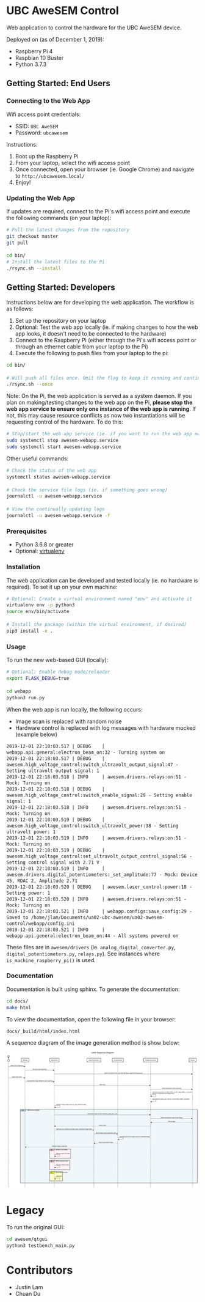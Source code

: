 # UBC AweSEM Control

Web application to control the hardware for the UBC AweSEM device.

Deployed on (as of December 1, 2019):

- Raspberry Pi 4
- Raspbian 10 Buster
- Python 3.7.3

## Getting Started: End Users

### Connecting to the Web App

Wifi access point credentials:

- SSID: `UBC AweSEM`
- Password: `ubcawesem`

Instructions:

1. Boot up the Raspberry Pi
2. From your laptop, select the wifi access point
3. Once connected, open your browser (ie. Google Chrome) and navigate to `http://ubcawesem.local/`
4. Enjoy!

### Updating the Web App

If updates are required, connect to the Pi's wifi access point and execute the following commands (on your laptop):

```bash
# Pull the latest changes from the repository
git checkout master
git pull

cd bin/
# Install the latest files to the Pi
./rsync.sh --install
```

## Getting Started: Developers

Instructions below are for developing the web application. The workflow is as follows:

1. Set up the repository on your laptop
2. Optional: Test the web app locally (ie. if making changes to how the web app looks, it doesn't need to be connected to the hardware)
3. Connect to the Raspberry Pi (either through the Pi's wifi access point or through an ethernet cable from your laptop to the Pi)
4. Execute the following to push files from your laptop to the pi:

```bash
cd bin/

# Will push all files once. Omit the flag to keep it running and continually sync files from your laptop to the pi
./rsync.sh --once
```

Note: On the Pi, the web application is served as a system daemon. If you plan on making/testing changes to the web app on the Pi, **please stop the web app service to ensure only one instance of the web app is running**. If not, this may cause resource conflicts as now two instantiations will be requesting control of the hardware. To do this:

```bash
# Stop/start the web app service (ie. if you want to run the web app manually)
sudo systemctl stop awesem-webapp.service
sudo systemctl start awesem-webapp.service
```

Other useful commands:

```bash
# Check the status of the web app
systemctl status awesem-webapp.service

# Check the service file logs (ie. if something goes wrong)
journalctl -u awesem-webapp.service

# View the continually updating logs
journalctl -u awesem-webapp.service -f
```

### Prerequisites

- Python 3.6.8 or greater
- Optional: [virtualenv](https://virtualenv.pypa.io/en/latest/)

### Installation

The web application can be developed and tested locally (ie. no hardware is required). To set it up on your own machine:

```bash
# Optional: Create a virtual environment named "env" and activate it
virtualenv env -p python3
source env/bin/activate

# Install the package (within the virtual environment, if desired)
pip3 install -e .
```

### Usage

To run the new web-based GUI (locally):

```bash
# Optional: Enable debug mode/reloader
export FLASK_DEBUG=true

cd webapp
python3 run.py
```

When the web app is run locally, the following occurs:

- Image scan is replaced with random noise
- Hardware control is replaced with log messages with hardware mocked (example below)

```
2019-12-01 22:18:03.517 | DEBUG    | webapp.api.general:electron_beam_on:32 - Turning system on
2019-12-01 22:18:03.517 | DEBUG    | awesem.high_voltage_control:switch_ultravolt_output_signal:47 - Setting ultravolt output signal: 1
2019-12-01 22:18:03.518 | INFO     | awesem.drivers.relays:on:51 - Mock: Turning on
2019-12-01 22:18:03.518 | DEBUG    | awesem.high_voltage_control:switch_enable_signal:29 - Setting enable signal: 1
2019-12-01 22:18:03.518 | INFO     | awesem.drivers.relays:on:51 - Mock: Turning on
2019-12-01 22:18:03.519 | DEBUG    | awesem.high_voltage_control:switch_ultravolt_power:38 - Setting ultravolt power: 1
2019-12-01 22:18:03.519 | INFO     | awesem.drivers.relays:on:51 - Mock: Turning on
2019-12-01 22:18:03.519 | DEBUG    | awesem.high_voltage_control:set_ultravolt_output_control_signal:56 - Setting control signal with 2.71 V
2019-12-01 22:18:03.519 | INFO     | awesem.drivers.digital_potentiometers:_set_amplitude:77 - Mock: Device 45, RDAC 2, Amplitude 2.71
2019-12-01 22:18:03.520 | DEBUG    | awesem.laser_control:power:18 - Setting power: 1
2019-12-01 22:18:03.520 | INFO     | awesem.drivers.relays:on:51 - Mock: Turning on
2019-12-01 22:18:03.521 | INFO     | webapp.configs:save_config:29 - Saved to /home/jlam/Documents/ua02-ubc-awesem/ua02-awesem-control/webapp/config.ini
2019-12-01 22:18:03.521 | INFO     | webapp.api.general:electron_beam_on:44 - All systems powered on
```

These files are in `awesem/drivers` (ie. `analog_digital_converter.py`, `digital_potentiometers.py`, `relays.py`). See instances where `is_machine_raspberry_pi()` is used.

### Documentation

Documentation is built using sphinx. To generate the documentation:

```bash
cd docs/
make html
```

To view the documentation, open the following file in your browser:

```
docs/_build/html/index.html
```

A sequence diagram of the image generation method is show below:

![](docs/images/sequence-diagram.png)

# Legacy

To run the original GUI:

```bash
cd awesem/qtgui
python3 testbench_main.py
```

# Contributors

- Justin Lam
- Chuan Du
